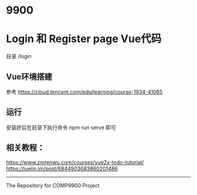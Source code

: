 # 9900

# Login 和 Register page Vue代码
目录 /login

## Vue环境搭建
参考 https://cloud.tencent.com/edu/learning/course-1934-41065

## 运行
安装好后在目录下执行命令 npm run serve 即可

## 相关教程： 
https://www.zmrenwu.com/courses/vue2x-todo-tutorial/ <br>
https://juejin.im/post/6844903683860201486 <br>


-----
The Repository for COMP9900 Project
